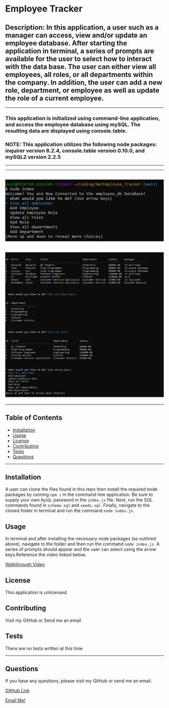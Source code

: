 # Employee Tracker

## Description: In this application, a user such as a manager can access, view and/or update an employee database. After starting the application in terminal, a series of prompts are available for the user to select how to interact with the data base. The user can either view all employees, all roles, or all departments within the company. In addition, the user can add a new role, department, or employee as well as update the role of a current employee. 
---
### This application is initialized using command-line application, and access the employee database using mySQL. The resulting data are displayed using console.table.

### NOTE: This application utilizes the following node packages: inquirer version 8.2.4, console.table version 0.10.0, and mySQL2 version 2.2.5
---
---

## ![Screenshot](./assets/screenshot/startup.png)
## ![Screenshot](./assets/screenshot/tables.png)
---

## Table of Contents
  - [Installation](#installation)
  - [Usage](#usage)
  - [License](#license)
  - [Contributing](#contributing)
  - [Tests](#tests)
  - [Questions](#questions)

---
## Installation

A user can clone the files found in this repo then install the required node packages by running `npm i` in the command-line application. Be sure to supply your own `MySQL` password in the `index.js` file. Next, run the SQL commands found in `schema.sql` and `seeds.sql`. Finally, navigate to the cloned folder in terminal and run the command `node index.js`.


## Usage

In terminal and after installing the necessary node packages (as outlined above), navigate to the folder and then run the command `node index.js`. A series of prompts should appear and the user can select using the arrow keys.Reference the video linked below.

[Walkthrough Video](https://drive.google.com/file/d/1PfRGVTeL3hLlYq0GGZz-H6s3w1iMiM-S/view?usp=sharing)

## License

This application is unlicensed

## Contributing

Visit my GitHub or Send me an email

## Tests

There are no tests written at this time

---
## Questions

If you have any questions, please visit my GitHub or send me an email.

[GitHub Link](https://github.com/momaki9)

[Email Me!](mailto:mostafa_m9@yahoo.com)